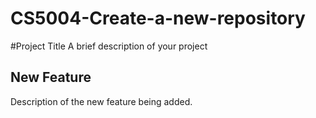 # CS5004-Create-a-new-repository
#Project Title
A brief description of your project
## New Feature
Description of the new feature being added.
